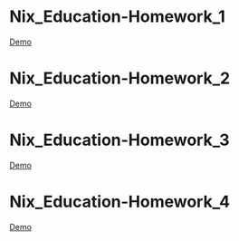 # Nix_Education-Homework_1
[Demo](https://alexey1985-fe.github.io/Nix_Education-Homeworks/Yevkov--Nix-homework-1/)

# Nix_Education-Homework_2
[Demo](https://alexey1985-fe.github.io/Nix_Education-Homeworks/Yevkov--Nix-homework-2/)

# Nix_Education-Homework_3
[Demo](https://alexey1985-fe.github.io/Nix_Education-Homeworks/Yevkov--Nix-homework-3/)

# Nix_Education-Homework_4
[Demo](https://alexey1985-fe.github.io/Nix_Education-Homeworks/Yevkov--Nix-homework-4/)

